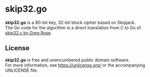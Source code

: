 # skip32.go
**skip32.go** is a 80-bit key, 32-bit block cipher based on Skipjack.  
The Go code for the algorithm is a direct translation from C to Go of
[skip32.c by Greg Rose](http://www.qualcomm.com.au/PublicationsDocs/skip32.c).

## License
**skip32.go** is free and unencumbered public domain software.  
For more information, see https://unlicense.org/ or the accompanying UNLICENSE file.
